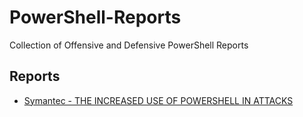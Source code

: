 # PowerShell-Reports
Collection of Offensive and Defensive PowerShell Reports

## Reports

- [Symantec - THE INCREASED USE OF POWERSHELL IN ATTACKS](https://docs.broadcom.com/doc/increased-use-of-powershell-in-attacks-16-en)
